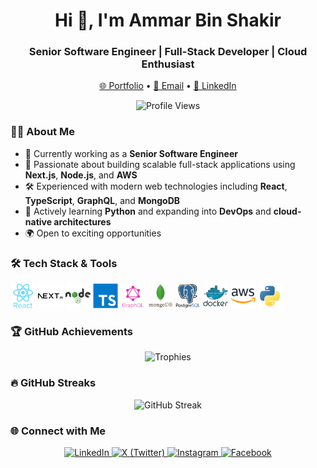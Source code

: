 <h1 align="center">Hi 👋, I'm Ammar Bin Shakir</h1>
<h3 align="center">Senior Software Engineer | Full-Stack Developer | Cloud Enthusiast</h3>

<p align="center">
  <a href="https://ammarbinshakir.vercel.app" target="_blank">🌐 Portfolio</a> • 
  <a href="mailto:ammarbinshakir557@gmail.com">📧 Email</a> • 
  <a href="https://www.linkedin.com/in/ammarbinshakir/" target="_blank">💼 LinkedIn</a>
<p align="center">
  <img src="https://komarev.com/ghpvc/?username=ammarbinshakir&label=Profile%20views&color=0e75b6&style=flat" alt="Profile Views" />
</p>
</p>




### 👨‍💻 About Me

- 🔭 Currently working as a **Senior Software Engineer**
- 🚀 Passionate about building scalable full-stack applications using **Next.js**, **Node.js**, and **AWS**
- 🛠️ Experienced with modern web technologies including **React**, **TypeScript**, **GraphQL**, and **MongoDB**
- 🧠 Actively learning **Python** and expanding into **DevOps** and **cloud-native architectures**
- 🌍 Open to exciting opportunities


### 🛠️ Tech Stack & Tools

<p align="left">
  <a href="https://reactjs.org/" target="_blank"><img src="https://raw.githubusercontent.com/devicons/devicon/master/icons/react/react-original-wordmark.svg" alt="React" width="40" height="40"/></a>
  <a href="https://nextjs.org/" target="_blank"><img src="https://raw.githubusercontent.com/devicons/devicon/master/icons/nextjs/nextjs-original-wordmark.svg" alt="Next.js" width="40" height="40"/></a>
  <a href="https://nodejs.org/" target="_blank"><img src="https://raw.githubusercontent.com/devicons/devicon/master/icons/nodejs/nodejs-original-wordmark.svg" alt="Node.js" width="40" height="40"/></a>
  <a href="https://www.typescriptlang.org/" target="_blank"><img src="https://raw.githubusercontent.com/devicons/devicon/master/icons/typescript/typescript-original.svg" alt="TypeScript" width="40" height="40"/></a>
  <a href="https://graphql.org/" target="_blank"><img src="https://raw.githubusercontent.com/devicons/devicon/master/icons/graphql/graphql-plain-wordmark.svg" alt="GraphQL" width="40" height="40"/></a>
  <a href="https://www.mongodb.com/" target="_blank"><img src="https://raw.githubusercontent.com/devicons/devicon/master/icons/mongodb/mongodb-original-wordmark.svg" alt="MongoDB" width="40" height="40"/></a>
  <a href="https://www.postgresql.org/" target="_blank"><img src="https://raw.githubusercontent.com/devicons/devicon/master/icons/postgresql/postgresql-original-wordmark.svg" alt="PostgreSQL" width="40" height="40"/></a>
  <a href="https://www.docker.com/" target="_blank"><img src="https://raw.githubusercontent.com/devicons/devicon/master/icons/docker/docker-original-wordmark.svg" alt="Docker" width="40" height="40"/></a>
  <a href="https://aws.amazon.com/" target="_blank"><img src="https://raw.githubusercontent.com/devicons/devicon/master/icons/amazonwebservices/amazonwebservices-original-wordmark.svg" alt="AWS" width="40" height="40"/></a>
  <a href="https://www.python.org/" target="_blank"><img src="https://raw.githubusercontent.com/devicons/devicon/master/icons/python/python-original.svg" alt="Python" width="40" height="40"/></a>
</p>

### 🏆 GitHub Achievements

<p align="center">
  <img src="https://github-profile-trophy.vercel.app/?username=ammarbinshakir&theme=algolia&no-frame=true&no-bg=true&margin-w=10" alt="Trophies" />
</p>

### 🔥 GitHub Streaks

<p align="center">
  <img src="https://streak-stats.demolab.com?user=ammarbinshakir&theme=dark&hide_border=true&date_format=M%20j%5B%2C%20Y%5D" alt="GitHub Streak" />
</p>


### 🌐 Connect with Me

<p align="center">
  <a href="https://www.linkedin.com/in/ammarbinshakir/" target="_blank">
    <img src="https://img.shields.io/badge/-LinkedIn-0A66C2?style=for-the-badge&logo=linkedin&logoColor=white" alt="LinkedIn" />
  </a>
  <a href="https://twitter.com/ammarbinshakir" target="_blank">
    <img src="https://img.shields.io/badge/-X-000000?style=for-the-badge&logo=x&logoColor=white" alt="X (Twitter)" />
  </a>
  <a href="https://www.instagram.com/ammarbinshakir/" target="_blank">
    <img src="https://img.shields.io/badge/-Instagram-E4405F?style=for-the-badge&logo=instagram&logoColor=white" alt="Instagram" />
  </a>
  <a href="https://www.facebook.com/amarbinshakir" target="_blank">
    <img src="https://img.shields.io/badge/-Facebook-1877F2?style=for-the-badge&logo=facebook&logoColor=white" alt="Facebook" />
  </a>
</p>

